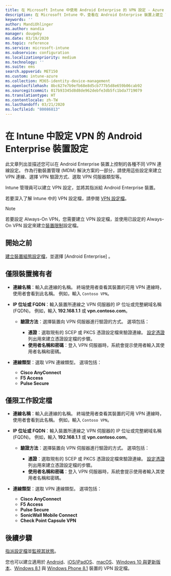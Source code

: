 ```yaml
---
title: 在 Microsoft Intune 中使用 Android Enterprise 的 VPN 設定 - Azure | Microsoft Docs
description: 在 Microsoft Intune 中，查看在 Android Enterprise 裝置上建立 VPN 連線的所有設定。 輸入 VPN 伺服器的連線名稱、IP 位址或 FQDN，選擇使用者的驗證方式，然後選擇 [Citrix]、[SonicWall]、[Check Point Capsule] 與 [Pulse Secure] 連線類型。
keywords: ''
author: MandiOhlinger
ms.author: mandia
manager: dougeby
ms.date: 03/19/2020
ms.topic: reference
ms.service: microsoft-intune
ms.subservice: configuration
ms.localizationpriority: medium
ms.technology: ''
ms.suite: ems
search.appverid: MET150
ms.custom: intune-azure
ms.collection: M365-identity-device-management
ms.openlocfilehash: 8bc627e7b9efb68e8d5cb777b5d8e659b06cab92
ms.sourcegitcommit: 017b93345d8d8de962debfe3db5fc1bda7719079
ms.translationtype: HT
ms.contentlocale: zh-TW
ms.lasthandoff: 03/21/2020
ms.locfileid: "80086813"
---
```

# <a name="android-enterprise-device-settings-to-configure-vpn-in-intune"></a>在 Intune 中設定 VPN 的 Android Enterprise 裝置設定

此文章列出並描述您可以在 Android Enterprise 裝置上控制的各種不同 VPN 連線設定。 作為行動裝置管理 (MDM) 解決方案的一部分，請使用這些設定來建立 VPN 連線、選擇 VPN 驗證方式、選取 VPN 伺服器類型等。

Intune 管理員可以建立 VPN 設定，並將其指派給 Android Enterprise 裝置。 

若要深入了解 Intune 中的 VPN 設定檔，請參閱 [VPN 設定檔](vpn-settings-configure.md)。

> [!NOTE]
> 若要設定 Always-On VPN，您需要建立 VPN 設定檔，並使用已設定的 Always-On VPN 設定來建立[裝置限制](device-restrictions-android-for-work.md#connectivity)設定檔。

## <a name="before-you-begin"></a>開始之前

[建立裝置組態設定檔](vpn-settings-configure.md)，並選擇 [Android Enterprise]  。

## <a name="device-owner-only"></a>僅限裝置擁有者

- **連線名稱**：輸入此連線的名稱。 終端使用者查看其裝置的可用 VPN 連線時，使用者會看到此名稱。 例如，輸入 `Contoso VPN`。
- **IP 位址或 FQDN**：輸入裝置所連線之 VPN 伺服器的 IP 位址或完整網域名稱 (FQDN)。 例如，輸入 **192.168.1.1** 或 **vpn.contoso.com**。

  - **驗證方法**：選擇裝置向 VPN 伺服器進行驗證的方式。 選項包括：
  
    - **憑證**：選取現有的 SCEP 或 PKCS 憑證設定檔來驗證連線。 [設定憑證](../protect/certificates-configure.md)列出用來建立憑證設定檔的步驟。
    - **使用者名稱和密碼**：登入 VPN 伺服器時，系統會提示使用者輸入其使用者名稱和密碼。

- **連線類型**：選取 VPN 連線類型。 選項包括：

  - **Cisco AnyConnect**
  - **F5 Access**
  - **Pulse Secure**

## <a name="work-profile-only"></a>僅限工作設定檔

- **連線名稱**：輸入此連線的名稱。 終端使用者查看其裝置的可用 VPN 連線時，使用者會看到此名稱。 例如，輸入 `Contoso VPN`。
- **IP 位址或 FQDN**：輸入裝置所連線之 VPN 伺服器的 IP 位址或完整網域名稱 (FQDN)。 例如，輸入 **192.168.1.1** 或 **vpn.contoso.com**。

  - **驗證方法**：選擇裝置向 VPN 伺服器進行驗證的方式。 選項包括：
  
    - **憑證**：選取現有的 SCEP 或 PKCS 憑證設定檔來驗證連線。 [設定憑證](../protect/certificates-configure.md)列出用來建立憑證設定檔的步驟。
    - **使用者名稱和密碼**：登入 VPN 伺服器時，系統會提示使用者輸入其使用者名稱和密碼。

- **連線類型**：選取 VPN 連線類型。 選項包括：

  - **Cisco AnyConnect**
  - **F5 Access**
  - **Pulse Secure**
  - **SonicWall Mobile Connect**
  - **Check Point Capsule VPN**

## <a name="next-steps"></a>後續步驟

[指派設定檔](device-profile-assign.md)並[監視其狀態](device-profile-monitor.md)。

您也可以建立適用於 [Android](vpn-settings-android.md)、[iOS/iPadOS](vpn-settings-ios.md)、[macOS](vpn-settings-macos.md)、[Windows 10 與更新版本](vpn-settings-windows-10.md)、[Windows 8.1](vpn-settings-windows-8-1.md) 與 [Windows Phone 8.1](vpn-settings-windows-phone-8-1.md) 裝置的 VPN 設定檔。
